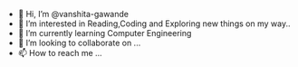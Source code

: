 - 👋 Hi, I’m @vanshita-gawande
- 👀 I’m interested in Reading,Coding and Exploring new things on my way..
- 🌱 I’m currently learning Computer Engineering
- 💞️ I’m looking to collaborate on ...
- 📫 How to reach me ... 


<!---
vanshita-gawande/vanshita-gawande is a ✨ special ✨ repository because its `README.md` (this file) appears on your GitHub profile.
You can click the Preview link to take a look at your changes.
--->
